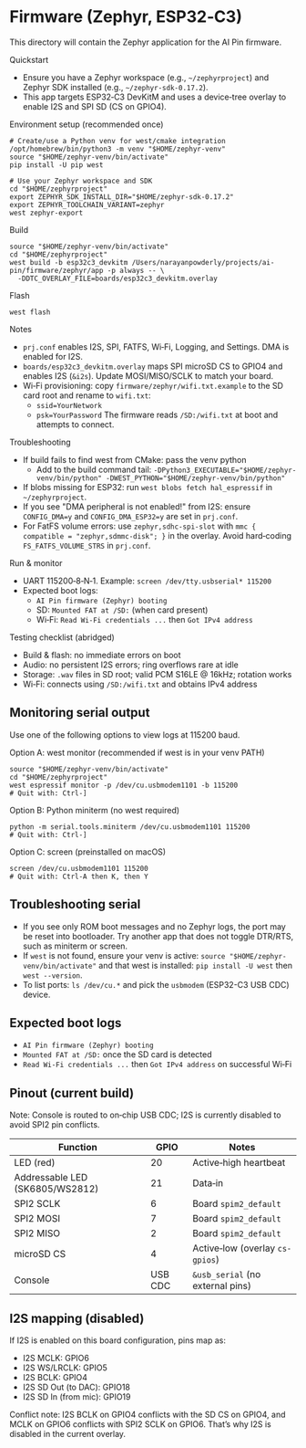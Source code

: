 # Firmware (Zephyr, ESP32‑C3)

This directory will contain the Zephyr application for the AI Pin firmware.

Quickstart

- Ensure you have a Zephyr workspace (e.g., `~/zephyrproject`) and Zephyr SDK installed (e.g., `~/zephyr-sdk-0.17.2`).
- This app targets ESP32‑C3 DevKitM and uses a device‑tree overlay to enable I2S and SPI SD (CS on GPIO4).

Environment setup (recommended once)

```
# Create/use a Python venv for west/cmake integration
/opt/homebrew/bin/python3 -m venv "$HOME/zephyr-venv"
source "$HOME/zephyr-venv/bin/activate"
pip install -U pip west

# Use your Zephyr workspace and SDK
cd "$HOME/zephyrproject"
export ZEPHYR_SDK_INSTALL_DIR="$HOME/zephyr-sdk-0.17.2"
export ZEPHYR_TOOLCHAIN_VARIANT=zephyr
west zephyr-export
```

Build

```
source "$HOME/zephyr-venv/bin/activate"
cd "$HOME/zephyrproject"
west build -b esp32c3_devkitm /Users/narayanpowderly/projects/ai-pin/firmware/zephyr/app -p always -- \
  -DDTC_OVERLAY_FILE=boards/esp32c3_devkitm.overlay
```

Flash

```
west flash
```

Notes

- `prj.conf` enables I2S, SPI, FATFS, Wi‑Fi, Logging, and Settings. DMA is enabled for I2S.
- `boards/esp32c3_devkitm.overlay` maps SPI microSD CS to GPIO4 and enables I2S (`&i2s`). Update MOSI/MISO/SCLK to match your board.
- Wi‑Fi provisioning: copy `firmware/zephyr/wifi.txt.example` to the SD card root and rename to `wifi.txt`:
  - `ssid=YourNetwork`
  - `psk=YourPassword`
    The firmware reads `/SD:/wifi.txt` at boot and attempts to connect.

Troubleshooting

- If build fails to find west from CMake: pass the venv python
  - Add to the build command tail: `-DPython3_EXECUTABLE="$HOME/zephyr-venv/bin/python" -DWEST_PYTHON="$HOME/zephyr-venv/bin/python"`
- If blobs missing for ESP32: run `west blobs fetch hal_espressif` in `~/zephyrproject`.
- If you see "DMA peripheral is not enabled!" from I2S: ensure `CONFIG_DMA=y` and `CONFIG_DMA_ESP32=y` are set in `prj.conf`.
- For FatFS volume errors: use `zephyr,sdhc-spi-slot` with `mmc { compatible = "zephyr,sdmmc-disk"; }` in the overlay. Avoid hard‑coding `FS_FATFS_VOLUME_STRS` in `prj.conf`.

Run & monitor

- UART 115200‑8‑N‑1. Example: `screen /dev/tty.usbserial* 115200`
- Expected boot logs:
  - `AI Pin firmware (Zephyr) booting`
  - SD: `Mounted FAT at /SD:` (when card present)
  - Wi‑Fi: `Read Wi‑Fi credentials ...` then `Got IPv4 address`

Testing checklist (abridged)

- Build & flash: no immediate errors on boot
- Audio: no persistent I2S errors; ring overflows rare at idle
- Storage: `.wav` files in SD root; valid PCM S16LE @ 16kHz; rotation works
- Wi‑Fi: connects using `/SD:/wifi.txt` and obtains IPv4 address

## Monitoring serial output

Use one of the following options to view logs at 115200 baud.

Option A: west monitor (recommended if west is in your venv PATH)

```
source "$HOME/zephyr-venv/bin/activate"
cd "$HOME/zephyrproject"
west espressif monitor -p /dev/cu.usbmodem1101 -b 115200
# Quit with: Ctrl-]
```

Option B: Python miniterm (no west required)

```
python -m serial.tools.miniterm /dev/cu.usbmodem1101 115200
# Quit with: Ctrl-]
```

Option C: screen (preinstalled on macOS)

```
screen /dev/cu.usbmodem1101 115200
# Quit with: Ctrl-A then K, then Y
```

## Troubleshooting serial

- If you see only ROM boot messages and no Zephyr logs, the port may be reset into bootloader. Try another app that does not toggle DTR/RTS, such as miniterm or screen.
- If `west` is not found, ensure your venv is active: `source "$HOME/zephyr-venv/bin/activate"` and that west is installed: `pip install -U west` then `west --version`.
- To list ports: `ls /dev/cu.*` and pick the `usbmodem` (ESP32-C3 USB CDC) device.

## Expected boot logs

- `AI Pin firmware (Zephyr) booting`
- `Mounted FAT at /SD:` once the SD card is detected
- `Read Wi‑Fi credentials ...` then `Got IPv4 address` on successful Wi‑Fi

## Pinout (current build)

Note: Console is routed to on‑chip USB CDC; I2S is currently disabled to avoid SPI2 pin conflicts.

| Function                        | GPIO    | Notes                            |
| ------------------------------- | ------- | -------------------------------- |
| LED (red)                       | 20      | Active‑high heartbeat            |
| Addressable LED (SK6805/WS2812) | 21      | Data‑in                          |
| SPI2 SCLK                       | 6       | Board `spim2_default`            |
| SPI2 MOSI                       | 7       | Board `spim2_default`            |
| SPI2 MISO                       | 2       | Board `spim2_default`            |
| microSD CS                      | 4       | Active‑low (overlay `cs-gpios`)  |
| Console                         | USB CDC | `&usb_serial` (no external pins) |

## I2S mapping (disabled)

If I2S is enabled on this board configuration, pins map as:

- I2S MCLK: GPIO6
- I2S WS/LRCLK: GPIO5
- I2S BCLK: GPIO4
- I2S SD Out (to DAC): GPIO18
- I2S SD In (from mic): GPIO19

Conflict note: I2S BCLK on GPIO4 conflicts with the SD CS on GPIO4, and MCLK on GPIO6 conflicts with SPI2 SCLK on GPIO6. That’s why I2S is disabled in the current overlay.
